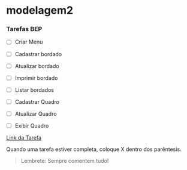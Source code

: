 # modelagem2

### Tarefas BEP

- [ ] Criar Menu
- [ ] Cadastrar bordado     
- [ ] Atualizar bordado    
- [ ] Imprimir bordado      
- [ ] Listar bordados       
- [ ] Cadastrar Quadro      
- [ ] Atualizar Quadro      
- [ ] Exibir Quadro   


[Link da Tarefa](https://canvas.instructure.com/courses/2982073/assignments/23518665?module_item_id=50162833)


Quando uma tarefa estiver completa, coloque X dentro dos parêntesis. 

> Lembrete: Sempre comentem tudo!
